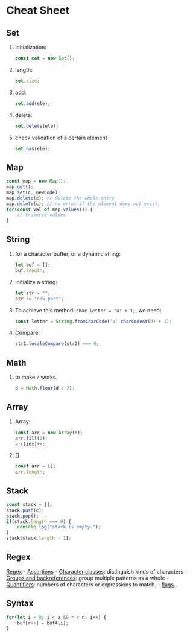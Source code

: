 # Cheat Sheet
## Set
1. Initialization:
    ```javascript
    const set = new Set();
    ```
2. length:
    ```javascript
    set.size;
    ```
3. add:
    ```javascript
    set.add(ele);
    ```
4. delete:
    ```javascript
    set.delete(ele);
    ```
5. check validation of a certain element
    ```javascript
    set.has(ele);
    ```

## Map

```javascript
const map = new Map();
map.get();
map.set(c, newCode);
map.delete(c); // delete the whole entry
map.delete(c); // no error if the element does not exist.
for(const val of map.values()) {
    // traverse values
}
```


## String
1. for a character buffer, or a dynamic string:
    ```javascript
    let buf = [];
    buf.length;
    ```
2. Initialize a string:
    ```javascript
    let str = "";
    str += "new part";
    ```
3. To achieve this method: `char letter = 'a' + 1;`, we need:
    ```javascript
    const letter = String.fromCharCode('a'.charCodeAt(0) + 1);
    ```
4. Compare:
    ```javascript
    str1.localeCompare(str2) === 0;
    ```

## Math
1. to make `/` works
    ```javascript
    d = Math.floor(d / 2);
    ```

## Array
1. Array:
    ```javascript
    const arr = new Array(n);
    arr.fill(2);
    arr[idx]++;
    ```
2. []
    ```javascript
    const arr = [];
    arr.length;
    ```

## Stack
```javascript
const stack = [];
stack.push(c);
stack.pop();
if(stack.length === 0) {
    console.log("stack is empty.");
}
stack[stack.length - 1];
```

## Regex
[Regex](https://developer.mozilla.org/en-US/docs/Web/JavaScript/Guide/Regular_expressions)
    - [Assertions](https://developer.mozilla.org/en-US/docs/Web/JavaScript/Guide/Regular_expressions/Assertions)
    - [Character classes](https://developer.mozilla.org/en-US/docs/Web/JavaScript/Guide/Regular_expressions/Character_classes): distinguish kinds of characters
    - [Groups and backreferences](https://developer.mozilla.org/en-US/docs/Web/JavaScript/Guide/Regular_expressions/Groups_and_backreferences): group multiple patterns as a whole
    - [Quantifiers](https://developer.mozilla.org/en-US/docs/Web/JavaScript/Guide/Regular_expressions/Quantifiers): numbers of characters or expressions to match.
    - [flags](https://developer.mozilla.org/en-US/docs/Web/JavaScript/Reference/Global_Objects/RegExp/RegExp#parameters).

## Syntax
```javascript
for(let i = 0; i < a && r < n; i++) {
    buf[r++] = buf4[i];
}
```